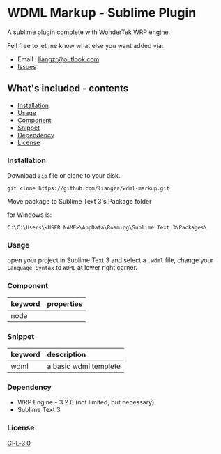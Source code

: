 # WDML Markup - Sublime Plugin

A sublime plugin complete with WonderTek WRP engine.
  
Fell free to let me know what else you want added via:

- Email : liangzr@outlook.com
- [Issues](https://github.com/liangzr/wdml-markup/issues)

## What's included - contents

- [Installation](#Installation)
- [Usage](#Usage)
- [Component](#Component)
- [Snippet](#Snippet)
- [Dependency](#Dependency)
- [License](#License)

### Installation

Download `zip` file or clone to your disk.

```
git clone https://github.com/liangzr/wdml-markup.git
```

Move package to Sublime Text 3's Package folder

for Windows is: 

```
C:\C:\Users\<USER NAME>\AppData\Roaming\Sublime Text 3\Packages\
```

### Usage

open your project in Sublime Text 3 and select a `.wdml` file, change your `Language Syntax` to `WDML` at lower right corner.

### Component

| keyword | properties |
|:---|:---|
| node |  |

### Snippet

| keyword | description |
|:---|:---|
| wdml | a basic wdml templete |

### Dependency

- WRP Engine - 3.2.0 (not limited, but necessary)
- Sublime Text 3

### License

[GPL-3.0](README.md)
